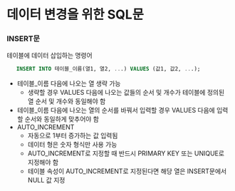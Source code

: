 # 데이터 변경을 위한 SQL문

### INSERT문
테이블에 데이터 삽입하는 명령어
```SQL
   INSERT INTO 테이블_이름(열1, 열2, ...) VALUES (값1, 값2, ...);
```
+ 테이블_이름 다음에 나오는 열 생략 가능
  + 생략할 경우 VALUES 다음에 나오는 값들의 순서 및 개수가 테이블에 정의된 열 순서 및 개수와 동일해야 함
+ 테이블_이름 다음에 나오는 열의 순서를 바꿔서 입력할 경우 VALUES 다음에 입력할 순서와 동일하게 맞추어야 함
+ AUTO_INCREMENT
  + 자동으로 1부터 증가하는 값 입력됨
  + 데이터 형은 숫자 형식만 사용 가능
  + AUTO_INCREMENT로 지정할 때 반드시 PRIMARY KEY 또는 UNIQUE로 지정해야 함
  + 테이블 속성이 AUTO_INCREMENT로 지정된다면 해당 열은 INSERT문에서 NULL 값 지정
 
